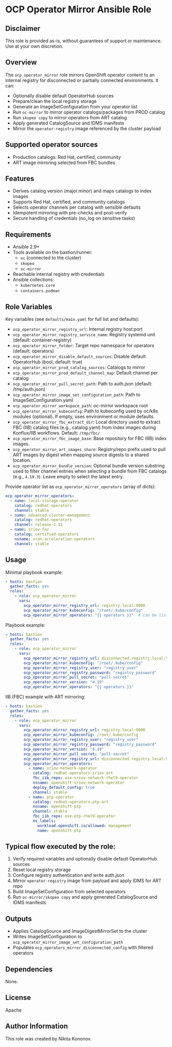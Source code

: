 # OCP Operator Mirror Ansible Role

## Disclaimer
This role is provided as-is, without guarantees of support or maintenance.
Use at your own discretion.

## Overview
The `ocp_operator_mirror` role mirrors OpenShift operator content to an internal
registry for disconnected or partially connected environments. It can:
- Optionally disable default OperatorHub sources
- Prepare/clean the local registry storage
- Generate an ImageSetConfiguration from your operator list
- Run `oc-mirror` to mirror operator catalogs/packages from PROD catalog
- Run `skopeo copy` to mirror operators from ART catalog
- Apply generated CatalogSource and IDMS manifests
- Mirror the `operator-registry` image referenced by the cluster payload

## Supported operator sources
- Production catalogs: Red Hat, certified, community
- ART image mirroring selected from FBC bundles

## Features
- Derives catalog version (major.minor) and maps catalogs to index images
- Supports Red Hat, certified, and community catalogs
- Selects operator channels per catalog with sensible defaults
- Idempotent mirroring with pre-checks and post-verify
- Secure handling of credentials (no_log on sensitive tasks)

## Requirements
- Ansible 2.9+
- Tools available on the bastion/runner:
  - `oc` (connected to the cluster)
  - `skopeo`
  - `oc-mirror`
- Reachable internal registry with credentials
- Ansible collections:
  - `kubernetes.core`
  - `containers.podman`

## Role Variables
Key variables (see `defaults/main.yaml` for full list and defaults):
- `ocp_operator_mirror_registry_url`: Internal registry host:port
- `ocp_operator_mirror_registry_service_name`: Registry systemd unit (default: container-registry)
- `ocp_operator_mirror_folder`: Target repo namespace for operators (default: operators)
- `ocp_operator_mirror_disable_default_sources`: Disable default OperatorHub (bool, default: true)
- `ocp_operator_mirror_prod_catalog_sources`: Catalogs to mirror
- `ocp_operator_mirror_prod_default_channel_map`: Default channel per catalog
- `ocp_operator_mirror_pull_secret_path`: Path to auth.json (default: /tmp/auth.json)
- `ocp_operator_mirror_image_set_configuration_path`: Path to ImageSetConfiguration.yaml
- `ocp_operator_mirror_workspace_path`: oc-mirror workspace root
- `ocp_operator_mirror_kubeconfig`: Path to kubeconfig used by oc/k8s modules (optional). If empty, uses environment or module defaults.
- `ocp_operator_mirror_fbc_extract_dir`: Local directory used to extract FBC (IIB) catalog files (e.g., catalog.yaml) from index images during Konflux/IIB workflows. Default: `/tmp/fbc/`
- `ocp_operator_mirror_fbc_image_base`: Base repository for FBC (IIB) index images.
- `ocp_operator_mirror_art_images_share`: Registry/repo prefix used to pull ART images by digest when mapping source digests to a shared location.
- `ocp_operator_mirror_bundle_version`: Optional bundle version substring used to filter channel entries when selecting a bundle from FBC catalogs (e.g., `4.19.3`). Leave empty to select the latest entry.

Provide operator list as `ocp_operator_mirror_operators` (array of dicts):
```yaml
ocp_operator_mirror_operators:
  - name: local-storage-operator
    catalog: redhat-operators
    channel: stable
  - name: advanced-cluster-management
    catalog: redhat-operators
    channel: release-2.11
  - name: sriov-fec
    catalog: certified-operators
    nsname: vran-acceleration-operators
    channel: stable
```

## Usage
Minimal playbook example:
```yaml
- hosts: bastion
  gather_facts: yes
  roles:
    - role: ocp_operator_mirror
      vars:
        ocp_operator_mirror_registry_url: registry.local:9000
        ocp_operator_mirror_kubeconfig: "/root/.kube/config"
        ocp_operator_mirror_operators: "{{ operators }}"  # can be list or JSON string
```
Playbook example:
```yaml
- hosts: bastion
  gather_facts: yes
  roles:
    - role: ocp_operator_mirror
      vars:
        ocp_operator_mirror_registry_url: disconnected.registry.local:5000
        ocp_operator_mirror_kubeconfig: "/root/.kube/config"
        ocp_operator_mirror_registry_user: "registry_user"
        ocp_operator_mirror_registry_password: "registry_password"
        ocp_operator_mirror_pull_secret: "pull-secret"
        ocp_operator_mirror_version: "4.19"
        ocp_operator_mirror_operators: "{{ operators }}"
```

IIB (FBC) example with ART mirroring:
```yaml
- hosts: bastion
  gather_facts: yes
  roles:
    - role: ocp_operator_mirror
      vars:
        ocp_operator_mirror_registry_url: registry.local:9000
        ocp_operator_mirror_kubeconfig: /root/.kube/config
        ocp_operator_mirror_registry_user: "registry_user"
        ocp_operator_mirror_registry_password: "registry_password"
        ocp_operator_mirror_version: "4.19"
        ocp_operator_mirror_pull_secret: "pull-secret"
        ocp_operator_mirror_registry_url: disconnected.registry.local:5000
        ocp_operator_mirror_operators:
          - name: sriov-network-operator
            catalog: redhat-operators-sriov-art
            fbc_iib_repo: ose-sriov-network-rhel9-operator
            nsname: openshift-sriov-network-operator
            deploy_default_config: true
            channel: stable
          - name: ptp-operator
            catalog: redhat-operators-ptp-art
            nsname: openshift-ptp
            channel: stable
            fbc_iib_repo: ose-ptp-rhel9-operator
            ns_labels:
              workload.openshift.io/allowed: management
              name: openshift-ptp
```
## Typical flow executed by the role:
1. Verify required variables and optionally disable default OperatorHub sources
2. Reset local registry storage
3. Configure registry authentication and write auth.json
4. Mirror `operator-registry` image from payload and apply IDMS for ART repo
5. Build ImageSetConfiguration from selected operators
6. Run `oc-mirror/skopeo copy` and apply generated CatalogSource and IDMS manifests

## Outputs
- Applies CatalogSource and ImageDigestMirrorSet to the cluster
- Writes ImageSetConfiguration to `ocp_operator_mirror_image_set_configuration_path`
- Populates `ocp_operators_mirror_disconnected_config` with filtered operators

## Dependencies
None.

## License
Apache

## Author Information
This role was created by Nikita Kononov.

